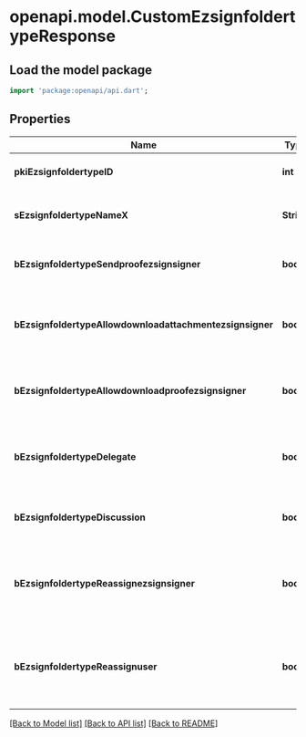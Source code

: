 # openapi.model.CustomEzsignfoldertypeResponse

## Load the model package
```dart
import 'package:openapi/api.dart';
```

## Properties
Name | Type | Description | Notes
------------ | ------------- | ------------- | -------------
**pkiEzsignfoldertypeID** | **int** | The unique ID of the Ezsignfoldertype. | 
**sEzsignfoldertypeNameX** | **String** | The name of the Ezsignfoldertype in the language of the requester | [optional] 
**bEzsignfoldertypeSendproofezsignsigner** | **bool** | Whether we send the proof in the email to Ezsignsigner | [optional] 
**bEzsignfoldertypeAllowdownloadattachmentezsignsigner** | **bool** | Whether we allow the Ezsigndocument to be downloaded by an Ezsignsigner | [optional] 
**bEzsignfoldertypeAllowdownloadproofezsignsigner** | **bool** | Whether we allow the proof to be downloaded by an Ezsignsigner | [optional] 
**bEzsignfoldertypeDelegate** | **bool** | Wheter if delegation of signature is allowed to another user or not | [optional] 
**bEzsignfoldertypeDiscussion** | **bool** | Wheter if creating a new Discussion is allowed or not | [optional] 
**bEzsignfoldertypeReassignezsignsigner** | **bool** | Wheter if Reassignment of signature is allowed by a signatory to another signatory or not | [optional] 
**bEzsignfoldertypeReassignuser** | **bool** | Wheter if Reassignment of signature is allowed by a user to a signatory or another user or not | [optional] 

[[Back to Model list]](../README.md#documentation-for-models) [[Back to API list]](../README.md#documentation-for-api-endpoints) [[Back to README]](../README.md)



